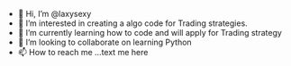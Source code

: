 - 👋 Hi, I’m @laxysexy
- 👀 I’m interested in creating a algo code for Trading strategies.
- 🌱 I’m currently learning how to code and will apply for Trading strategy
- 💞️ I’m looking to collaborate on learning Python
- 📫 How to reach me ...text me here

<!---
laxysexy/laxysexy is a ✨ special ✨ repository because its `README.md` (this file) appears on your GitHub profile.
You can click the Preview link to take a look at your changes.
--->
